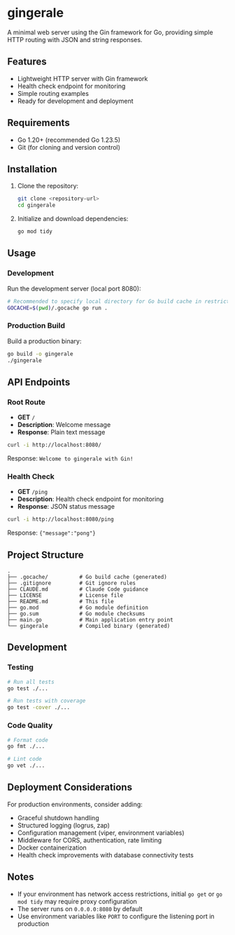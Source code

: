 # gingerale

A minimal web server using the Gin framework for Go, providing simple HTTP routing with JSON and string responses.

## Features
- Lightweight HTTP server with Gin framework
- Health check endpoint for monitoring
- Simple routing examples
- Ready for development and deployment

## Requirements
- Go 1.20+ (recommended Go 1.23.5)
- Git (for cloning and version control)

## Installation

1. Clone the repository:
   ```bash
   git clone <repository-url>
   cd gingerale
   ```

2. Initialize and download dependencies:
   ```bash
   go mod tidy
   ```

## Usage

### Development
Run the development server (local port 8080):
```bash
# Recommended to specify local directory for Go build cache in restricted environments
GOCACHE=$(pwd)/.gocache go run .
```

### Production Build
Build a production binary:
```bash
go build -o gingerale
./gingerale
```

## API Endpoints

### Root Route
- **GET** `/`
- **Description**: Welcome message
- **Response**: Plain text message

```bash
curl -i http://localhost:8080/
```
Response: `Welcome to gingerale with Gin!`

### Health Check
- **GET** `/ping`
- **Description**: Health check endpoint for monitoring
- **Response**: JSON status message

```bash
curl -i http://localhost:8080/ping
```
Response: `{"message":"pong"}`

## Project Structure
```
.
├── .gocache/          # Go build cache (generated)
├── .gitignore         # Git ignore rules
├── CLAUDE.md          # Claude Code guidance
├── LICENSE            # License file
├── README.md          # This file
├── go.mod             # Go module definition
├── go.sum             # Go module checksums
├── main.go            # Main application entry point
└── gingerale          # Compiled binary (generated)
```

## Development

### Testing
```bash
# Run all tests
go test ./...

# Run tests with coverage
go test -cover ./...
```

### Code Quality
```bash
# Format code
go fmt ./...

# Lint code
go vet ./...
```

## Deployment Considerations

For production environments, consider adding:
- Graceful shutdown handling
- Structured logging (logrus, zap)
- Configuration management (viper, environment variables)
- Middleware for CORS, authentication, rate limiting
- Docker containerization
- Health check improvements with database connectivity tests

## Notes
- If your environment has network access restrictions, initial `go get` or `go mod tidy` may require proxy configuration
- The server runs on `0.0.0.0:8080` by default
- Use environment variables like `PORT` to configure the listening port in production
